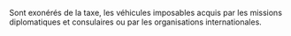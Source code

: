 Sont exonérés de la taxe, les véhicules imposables acquis par les missions diplomatiques et consulaires ou par les organisations internationales.
